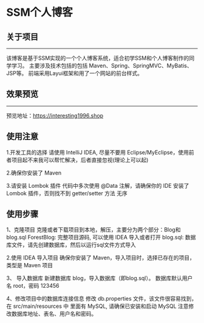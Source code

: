 # SSM个人博客
## 关于项目
---

该博客是基于SSM实现的一个个人博客系统，适合初学SSM和个人博客制作的同学学习。 
主要涉及技术包括的包括 Maven、Spring、SpringMVC、MyBatis、JSP等。 
前端采用Layui框架和用了一个网站的前台样式。 



## 效果预览
---

预览地址：https://interesting1996.shop



## 使用注意
1.开发工具的选择
请使用 IntelliJ IDEA, 尽量不要用 Eclipse/MyEclipse，使用前者项目起不来我可以帮忙解决，后者直接忽视(理论上可以起)

2.确保你安装了 Maven

3.请安装 Lombok 插件
代码中多次使用 @Data 注解，请确保你的 IDE 安装了 Lombok 插件，否则找不到 getter/setter 方法
无序

## 使用步骤

1、克隆项目 
克隆或者下载项目到本地，解压，主要分为两个部分：Blog和 blog.sql 
ForestBlog: 完整项目源码, 可以使用 IDEA 导入或者打开 
blog.sql: 数据库文件，请先创建数据库，然后以运行sql文件方式导入 

2.使用 IDEA 导入项目
确保你安装了 Maven，导入项目时，选择已存在的项目，类型是 Maven 项目

3、 导入数据库 
新建数据库 blog，导入数据库（即blog.sql）。
数据库默认用户名 root，密码 123456

4、修改项目中的数据库连接信息 
修改 db.properties 文件，该文件很容易找到，在 src/main/resources 中
里面有 MySQL, 请确保已安装和启动 MySQL 
注意修改数据库地址、表名、用户名和密码。

